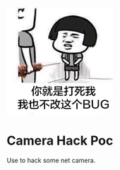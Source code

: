 ![coder farmer](https://raw.githubusercontent.com/interfacekun/skynet/master/img/manong.jpg "0. 0")

# Camera Hack Poc
Use to hack some net camera.
